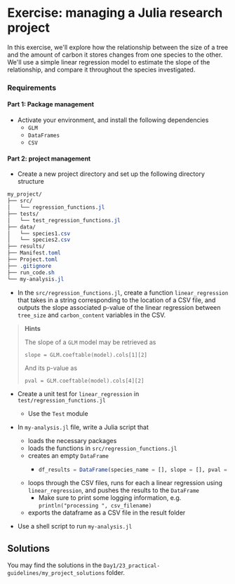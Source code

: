 # Exercise: managing a Julia research project

In this exercise, we'll explore how the relationship between the size of a tree and the amount of carbon it stores changes from one species to the other. We'll use a simple linear regression model to estimate the slope of the relationship, and compare it throughout the species investigated.

### Requirements

#### Part 1: Package management

- Activate your environment, and install the following dependencies
  - `GLM`
  - `DataFrames`
  - `CSV`

#### Part 2: project management

- Create a new project directory and set up the following directory structure

```css
my_project/
├── src/
│   └── regression_functions.jl
├── tests/
│   └── test_regression_functions.jl
├── data/
│   └── species1.csv
│   └── species2.csv
├── results/
├── Manifest.toml
├── Project.toml
├── .gitignore
├── run_code.sh
└── my-analysis.jl
```

- In the `src/regression_functions.jl`, create a function `linear_regression` that takes in a string corresponding to the location of a CSV file, and outputs the slope associated p-value of the linear regression between `tree_size` and `carbon_content` variables in the CSV.

> **Hints**
> 
> The slope of a `GLM` model may be retrieved as   
>
> `slope = GLM.coeftable(model).cols[1][2]`
>
> And its p-value as 
> 
> `pval = GLM.coeftable(model).cols[4][2]`
    
> 
- Create a unit test for `linear_regression` in `test/regression_functions.jl`
  - Use the `Test` module

- In `my-analysis.jl` file, write a Julia script that
  - loads the necessary packages
  - loads the functions in `src/regression_functions.jl` 
  - creates an empty `DataFrame`
    - ```julia
      df_results = DataFrame(species_name = [], slope = [], pval = [])
      ```
  - loops through the CSV files, runs for each a linear regression using `linear_regression`, and pushes the results to the `DataFrame`
    - Make sure to print some logging information, e.g. `println("processing ", csv_filename)`
  - exports the dataframe as a CSV file in the result folder

- Use a shell script to run `my-analysis.jl`

## Solutions
You may find the solutions in the `Day1/23_practical-guidelines/my_project_solutions` folder.